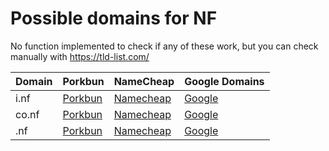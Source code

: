 # Possible domains for NF

No function implemented to check if any of these work, but you can check manually with https://tld-list.com/

| Domain | Porkbun | NameCheap | Google Domains |
|---|---|---|---|
| i.nf | [Porkbun](https://porkbun.com/checkout/search?prb=e814663da1&tlds=&idnLanguage=&search=search&q=i.nf) | [Namecheap](https://www.namecheap.com/domains/registration/results/?domain=i.nf) | [Google](https://domains.google.com/registrar/search?searchTerm=i.nf) |
| co.nf | [Porkbun](https://porkbun.com/checkout/search?prb=e814663da1&tlds=&idnLanguage=&search=search&q=co.nf) | [Namecheap](https://www.namecheap.com/domains/registration/results/?domain=co.nf) | [Google](https://domains.google.com/registrar/search?searchTerm=co.nf) |
| .nf | [Porkbun](https://porkbun.com/checkout/search?prb=e814663da1&tlds=&idnLanguage=&search=search&q=.nf) | [Namecheap](https://www.namecheap.com/domains/registration/results/?domain=.nf) | [Google](https://domains.google.com/registrar/search?searchTerm=.nf) |
